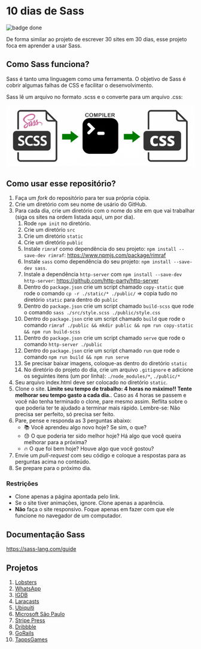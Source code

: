 # 10 dias de Sass

![badge done](https://img.shields.io/badge/status-done-success)

De forma similar ao projeto de escrever 30 sites em 30 dias, esse projeto foca em aprender a usar Sass.

## Como Sass funciona?

Sass é tanto uma linguagem como uma ferramenta. O objetivo de Sass é cobrir algumas falhas de CSS e facilitar o desenvolvimento.

Sass lê um arquivo no formato .scss e o converte para um arquivo .css:

![Como Sass funciona](sass-blog-post-image01.jpg)


## Como usar esse repositório?

1. Faça um _fork_ do repositório para ter sua própria cópia.
2. Crie um diretório com seu nome de usário do GitHub.
2. Para cada dia, crie um diretório com o nome do site em que vai trabalhar (siga os sites na ordem listada aqui, um por dia).
    1. Rode `npm init` no diretório.
    1. Crie um diretório `src`
    1. Crie um diretório `static`
    1. Crie um diretório `public`
    1. Instale `rimraf` como dependência do seu projeto: `npm install --save-dev rimraf`: https://www.npmjs.com/package/rimraf
    1. Instale `sass` como dependência do seu projeto: `npm install --save-dev sass`.
    1. Instale a dependência `http-server` com `npm install --save-dev http-server`: https://github.com/http-party/http-server
    1. Dentro do `package.json` crie um script chamado `copy-static` que rode o comando `cp -r ./static/* ./public/` => copia tudo no diretório `static` para dentro do `public`
    1. Dentro do `package.json` crie um script chamado `build-scss` que rode o comando `sass ./src/style.scss ./public/style.css`
    1. Dentro do `package.json` crie um script chamado `build` que rode o comando `rimraf ./public && mkdir public && npm run copy-static && npm run build-scss`
    1. Dentro do `package.json` crie um script chamado `serve` que rode o comando `http-server ./public`
    1. Dentro do `package.json` crie um script chamado `run` que rode o comando `npm run build && npm run serve`
    1. Se precisar baixar imagens, coloque-as dentro do diretório `static`
    1. No diretório do projeto do dia, crie um arquivo `.gitignore` e adicione os seguintes itens (um por linha): `./node_modules/*`, `./public/*`
2. Seu arquivo index.html deve ser colocado no diretório `static`.
4. Clone o site. **Limite seu tempo de trabalho: 4 horas no máximo!! Tente melhorar seu tempo gasto a cada dia.**. Caso as 4 horas se passem e você não tenha terminado o clone, pare mesmo assim. Reflita sobre o que poderia ter te ajudado a terminar mais rápido. Lembre-se: Não precisa ser perfeito, só precisa ser feito.
5. Pare, pense e responda as 3 perguntas abaixo:
    - 📚 Você aprendeu algo novo hoje? Se sim, o que?
    - 😓 O que poderia ter sido melhor hoje? Há algo que você queira melhorar para a próxima?
    - 🔥 O que foi bem hoje? Houve algo que você gostou?
6. Envie um _pull-request_ com seu código e coloque a respostas para as perguntas acima no conteúdo.
7. Se prepare para o próximo dia.

### Restrições

- Clone apenas a página apontada pelo link.
- Se o site tiver animações, ignore. Clone apenas a aparência.
- **Não** faça o site responsivo. Foque apenas em fazer com que ele funcione no navegador de um computador.


## Documentação Sass

https://sass-lang.com/guide

## Projetos

1. [Lobsters](https://lobste.rs/)
1. [WhatsApp](https://www.whatsapp.com/features/)
1. [IGDB](https://www.igdb.com/discover)
1. [Laracasts](https://laracasts.com/browse/all)
1. [Ubiquiti](https://www.ui.com/products/#default)
1. [Microsoft São Paulo](https://careers.microsoft.com/professionals/us/en/l-sao-paulo)
1. [Stripe Press](https://press.stripe.com/)
1. [Dribbble](https://dribbble.com/)
1. [GoRails](https://gorails.com/series)
1. [TappsGames](http://tappsgames.com/)
